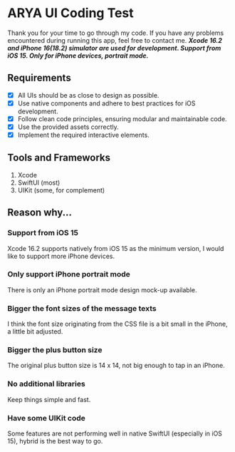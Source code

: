 # ARYA UI Coding Test
Thank you for your time to go through my code. If you have any problems encountered during running this app, feel free to contact me.
***Xcode 16.2 and iPhone 16(18.2) simulator are used for development. Support from iOS 15. Only for iPhone devices, portrait mode.***

## Requirements
- [x] All UIs should be as close to design as possible.
- [x] Use native components and adhere to best practices for iOS development.
- [x] Follow clean code principles, ensuring modular and maintainable code.
- [x] Use the provided assets correctly.
- [x] Implement the required interactive elements.

## Tools and Frameworks
1. Xcode
2. SwiftUI (most)
3. UIKit (some, for complement)

## Reason why...
### Support from iOS 15
Xcode 16.2 supports natively from iOS 15 as the minimum version, I would like to support more iPhone devices.

### Only support iPhone portrait mode
There is only an iPhone portrait mode design mock-up available.

### Bigger the font sizes of the message texts
I think the font size originating from the CSS file is a bit small in the iPhone, a little bit adjusted.

### Bigger the plus button size
The original plus button size is 14 x 14, not big enough to tap in an iPhone.

### No additional libraries
Keep things simple and fast.

### Have some UIKit code
Some features are not performing well in native SwiftUI (especially in iOS 15), hybrid is the best way to go.
